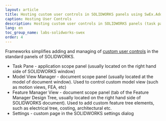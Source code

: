 ```yaml
---
layout: article
title: Hosting custom user controls in SOLIDWORKS panels using SwEx.AddIn framework
caption: Hosting User Controls
description: Hosting custom user controls in SOLIDWORKS panels (task pane, model view manager, feature manager, options dialog) using SwEx.AddIn framework
lang: en
toc_group_name: labs-solidworks-swex
order: 4
---
```

Frameworks simplifies adding and managing of [custom user controls](https://docs.microsoft.com/en-us/dotnet/api/system.windows.forms.usercontrol?view=netframework-4.8) in the standard panels of SOLIDWORKS.

* Task Pane - application scope panel (usually located on the right hand side of SOLIDWORKS window)
* Model View Manager - document scope panel (usually located at the model of document window). Used to control custom model view (such as motion views, FEA, etc)
* Feature Manager View - document scope panel (tab of the Feature Manager Design Tree, usually located on the right hand side of SOLIDWORKS document). Used to add custom feature tree elements, such as electrical tree, costing, architectural etc.
* Settings - custom page in the SOLIDWORKS settings dialog